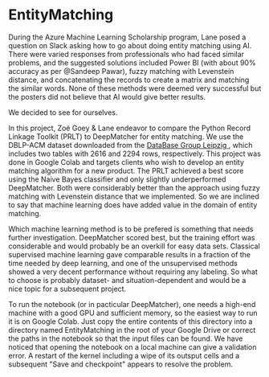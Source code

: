 # EntityMatching

During the Azure Machine Learning Scholarship program, Lane posed a question on Slack asking how to go about doing entity matching using AI. There were varied responses from professionals who had faced similar problems, and the suggested solutions included Power BI (with about 90% accuracy as per @Sandeep Pawar), fuzzy matching with Levenstein distance, and concatenating the records to create a matrix and matching the similar words. None of these methods were deemed very successful but the posters did not believe that AI would give better results.

We decided to see for ourselves.

In this project, Zoé Goey & Lane endeavor to compare the Python Record Linkage Toolkit (PRLT) to DeepMatcher for entity matching. We use the DBLP-ACM dataset downloaded from the [DataBase Group Leipzig ](https://dbs.uni-leipzig.de/research/projects/object_matching/benchmark_datasets_for_entity_resolution), which includes two tables with 2616 and 2294 rows, respectively. This project was done in Google Colab and targets clients who wish to develop an entity matching algorithm for a new product. The PRLT achieved a best score using the Naive Bayes classifier and only slightly underperformed DeepMatcher. Both were considerably better than the approach using fuzzy matching with Levenstein distance that we implemented. So we are inclined to say that machine learning does have added value in the domain of entity matching. 

Which machine learning  method is to be prefered is something that needs further investigation. DeepMatcher scored best, but the training effort was considerable and would probably be an overkill for easy data sets. Classical supervised machine learning gave comparable results in a fraction of the time needed by deep learning, and one of the unsupervised methods showed a very decent performance without requiring any labeling. So what to choose is probably dataset- and situation-dependent and would be a nice topic for a subsequent project.

To run the notebook (or in pacticular DeepMatcher), one needs a high-end machine with a good GPU and sufficient memory, so the easiest way to run it is on Google Colab. Just copy the entire contents of this directory into a directory named EntityMatching in the root of your Google Drive or correct the paths in the notebook so that the input files can be found. We have noticed that opening the notebook on a local machine can give a validation error. A restart of the kernel including a wipe of its outsput cells and a subsequent "Save and checkpoint" appears to resolve the problem.


